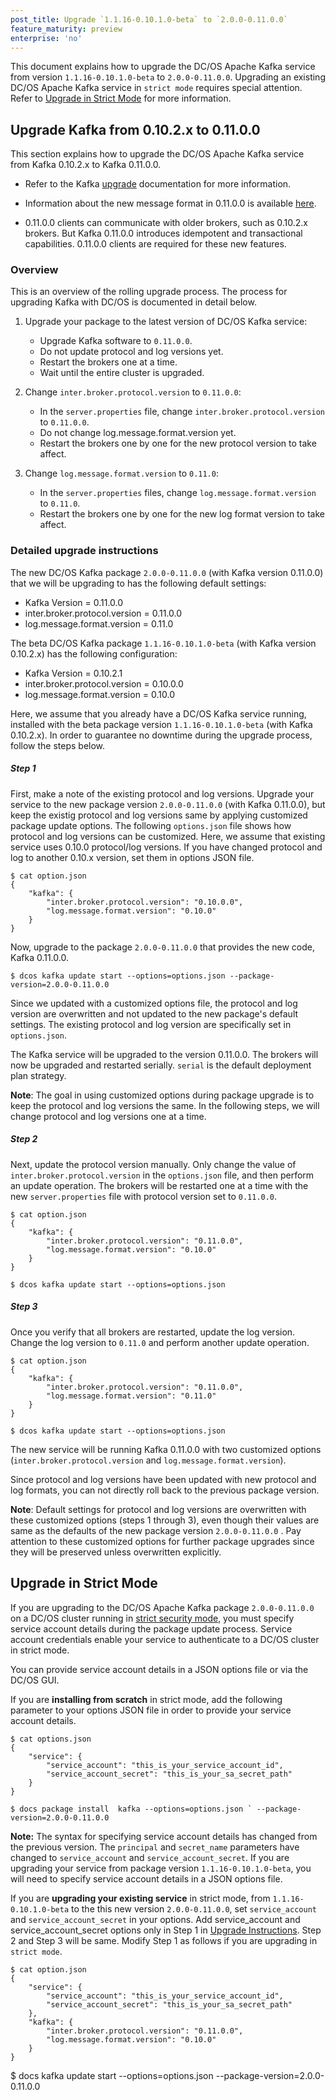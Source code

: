 ```yaml
---
post_title: Upgrade `1.1.16-0.10.1.0-beta` to `2.0.0-0.11.0.0`
feature_maturity: preview
enterprise: 'no'
---
```


This document explains how to upgrade the DC/OS Apache Kafka service from version `1.1.16-0.10.1.0-beta` to `2.0.0-0.11.0.0`. Upgrading an existing DC/OS Apache Kafka service in `strict mode` requires special attention. Refer to [Upgrade in Strict Mode](#upgrade-in-strict-mode) for more information.

##  Upgrade Kafka from 0.10.2.x to 0.11.0.0


This section explains how to upgrade the DC/OS Apache Kafka service from Kafka 0.10.2.x to Kafka 0.11.0.0.

- Refer to the Kafka [upgrade](https://kafka.apache.org/documentation/#upgrade) documentation for more information.

- Information about the new message format in 0.11.0.0 is available [here](https://kafka.apache.org/documentation/#upgrade_11_message_format).

- 0.11.0.0 clients can communicate with older brokers, such as 0.10.2.x brokers. But Kafka 0.11.0.0 introduces idempotent and transactional capabilities. 0.11.0.0 clients are required for these new features. 

### Overview

This is an overview of the rolling upgrade process. The process for upgrading Kafka with DC/OS is documented in detail below.

1. Upgrade your package to the latest version of DC/OS Kafka service:
   * Upgrade Kafka software to `0.11.0.0`.
   * Do not update protocol and log versions yet.
   * Restart the brokers one at a time.    
   * Wait until the entire cluster is upgraded.

2. Change `inter.broker.protocol.version` to `0.11.0.0`:
   * In the `server.properties` file, change `inter.broker.protocol.version` to `0.11.0.0`.
   * Do not change log.message.format.version yet.
   * Restart the brokers one by one for the new protocol version to take affect.

3. Change `log.message.format.version` to `0.11.0`:
   * In the `server.properties` files, change `log.message.format.version` to `0.11.0`.
   * Restart the brokers one by one for the new log format version to take affect.

### Detailed upgrade instructions

The new DC/OS Kafka package `2.0.0-0.11.0.0` (with Kafka version 0.11.0.0) that we will be upgrading to has the following default settings:

* Kafka Version = 0.11.0.0
* inter.broker.protocol.version = 0.11.0.0
* log.message.format.version = 0.11.0

The beta DC/OS Kafka package `1.1.16-0.10.1.0-beta` (with Kafka version 0.10.2.x) has the following configuration:

* Kafka Version = 0.10.2.1
* inter.broker.protocol.version = 0.10.0.0
* log.message.format.version = 0.10.0


Here, we assume that you already have a DC/OS Kafka service running, installed with the beta package version `1.1.16-0.10.1.0-beta` (with Kafka 0.10.2.x). In order to guarantee no downtime during the upgrade process, follow the steps below.  

##### Step 1

First, make a note of the existing protocol and log versions. Upgrade your service to the new package version `2.0.0-0.11.0.0` (with Kafka 0.11.0.0), but keep the existig protocol and log versions same by applying customized package update options. The following `options.json` file shows how protocol and log versions can be customized. Here, we assume that existing service uses 0.10.0 protocol/log versions. If you have changed protocol and log to another 0.10.x version, set them in options JSON file.
   
    $ cat option.json
    {
        "kafka": {
            "inter.broker.protocol.version": "0.10.0.0",
            "log.message.format.version": "0.10.0"
        }
    }

Now, upgrade to the package `2.0.0-0.11.0.0` that provides the new code, Kafka 0.11.0.0. 

    $ dcos kafka update start --options=options.json --package-version=2.0.0-0.11.0.0

Since we updated with a customized options file, the protocol and log version are overwritten and not updated to the new package's default settings. The existing protocol and log version are specifically set in `options.json`. 

The Kafka service will be upgraded to the version 0.11.0.0. The brokers will now be upgraded and restarted serially. `serial` is the default deployment plan strategy.

**Note**: The goal in using customized options during package upgrade is to keep the protocol and log versions the same. In the following steps, we will change protocol and log versions one at a time.

##### Step 2

Next, update the protocol version manually. Only change the value of `inter.broker.protocol.version` in the `options.json` file, and then perform an update operation. The brokers will be restarted one at a time with the new `server.properties` file with protocol version set to `0.11.0.0`. 
    
    $ cat option.json
    {
        "kafka": {
            "inter.broker.protocol.version": "0.11.0.0",
            "log.message.format.version": "0.10.0"
        }
    }
    
    $ dcos kafka update start --options=options.json 
    
##### Step 3    
    
Once you verify that all brokers are restarted, update the log version. Change the log version to `0.11.0` and perform another update operation. 
     
    $ cat option.json
    {
        "kafka": {
            "inter.broker.protocol.version": "0.11.0.0",
            "log.message.format.version": "0.11.0"
        }
    }
     
    $ dcos kafka update start --options=options.json 
    
The new service will be running Kafka 0.11.0.0 with two customized options (`inter.broker.protocol.version` and `log.message.format.version`). 

Since protocol and log versions have been updated with new protocol and log formats, you can not directly roll back to the previous package version.

**Note**: Default settings for protocol and log versions are overwritten with these customized options (steps 1 through 3), even though  their values are same as the defaults of the new package version `2.0.0-0.11.0.0` . Pay attention to these customized options for further package upgrades since they will be preserved unless overwritten explicitly.

    
##  Upgrade in Strict Mode

If you are upgrading to the DC/OS Apache Kafka package `2.0.0-0.11.0.0`  on a DC/OS cluster running in [strict security mode](https://docs.mesosphere.com/1.9/security/#security-modes), you must specify service account details during the package update process. Service account credentials enable your service to authenticate to a DC/OS cluster in strict mode.


You can provide service account details in a JSON options file or via the DC/OS GUI.


If you are **installing from scratch** in strict mode, add the following parameter to your options JSON file in order to  provide your service account details.


    $ cat options.json
    {
        "service": {
            "service_account": "this_is_your_service_account_id",
            "service_account_secret": "this_is_your_sa_secret_path"
        }
    }

    $ docs package install  kafka --options=options.json ` --package-version=2.0.0-0.11.0.0

**Note:** The syntax for specifying service account details has changed from the previous version. The `principal` and `secret_name` parameters have changed to `service_account` and `service_account_secret`. If you are upgrading your service from package version `1.1.16-0.10.1.0-beta`, you will need to specify service account details in a JSON options file.

If you are **upgrading your existing service** in strict mode, from `1.1.16-0.10.1.0-beta` to the this new version `2.0.0-0.11.0.0`, set `service_account` and `service_account_secret` in your options.  Add service_account and service_account_secret options only in Step 1 in [Upgrade Instructions](#upgrade-kafka-from-0.10.2.x-to-0.11.0.0
). Step 2 and Step 3 will be same. Modify Step 1 as follows if you are upgrading in `strict mode`.
 

    $ cat option.json
    {
        "service": {
            "service_account": "this_is_your_service_account_id",
            "service_account_secret": "this_is_your_sa_secret_path"
        },
        "kafka": {
            "inter.broker.protocol.version": "0.11.0.0",
            "log.message.format.version": "0.10.0"
        }
    }
       
   $ docs kafka update start  --options=options.json --package-version=2.0.0-0.11.0.0
